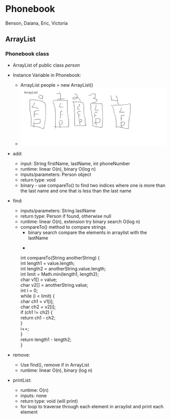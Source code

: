 # Phonebook
Benson, Daiana, Eric, Victoria

## ArrayList

### Phonebook class

- ArrayList of public class *person*
- Instance Variable in Phonebook:
    - ArrayList<Person> people = new ArrayList<Person>()
    - ![arraylistperson](arraylistperson.jpg)

- add:
  - input: String firstName, lastName, int phoneNumber
  - runtime: linear O(n), binary O(log n)
  - inputs/parameters: Person object
  - return type: void
  - binary - use compareTo() to find two indices where one is more than the last name and one that is less than the last name
- find:
  - inputs/parameters: String lastName
  - return type: Person if found, otherwise null
  - runtime: linear O(n), extension try binary search O(log n)
  - compareTo() method to compare strings
    - binary search compare the elements in arraylist with the lastName 
    - ```java
    int compareTo(String anotherString) {  
    int length1 = value.length;  
    int length2 = anotherString.value.length;  
    int limit = Math.min(length1, length2);  
    char v1[] = value;  
    char v2[] = anotherString.value;  
    int i = 0;  
    while (i < limit) {  
        char ch1 = v1[i];  
        char ch2 = v2[i];  
        if (ch1 != ch2) {  
            return ch1 - ch2;  
        }  
        i++;  
    }  
    return length1 - length2;     
    }
- remove:
  - Use find(), remove if in ArrayList
  - runtime: linear O(n), binary (log n)
- printList:
  - runtime: O(n)
  - inputs: none
  - return type: void (will print)
  - for loop to traverse through each element in arraylist and print each element